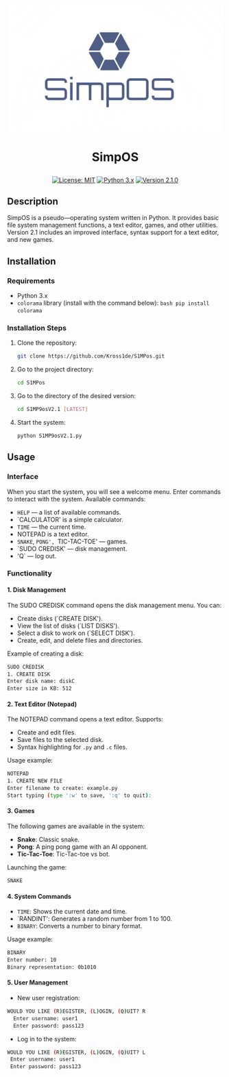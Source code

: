 ![banner](https://github.com/Kross1de/S1MPOS/blob/main/banner.png?raw=true)
# <p align="center">SimpOS<p align="center">

<p align="center">
  <a href="https://opensource.org/licenses/MIT"><img src="https://img.shields.io/badge/License-MIT-yellow.svg" alt="License: MIT"></a>
  <a href="#"><img src="https://img.shields.io/badge/Python-3.x-blue.svg" alt="Python 3.x"></a>
  <a href="#"><img src="https://img.shields.io/badge/Version-2.1.0-green.svg" alt="Version 2.1.0"></a>
</p>

## Description

SimpOS is a pseudo—operating system written in Python. It provides basic file system management functions, a text editor, games, and other utilities. Version 2.1 includes an improved interface, syntax support for a text editor, and new games.

## Installation

### Requirements
- Python 3.x
- `colorama` library (install with the command below):
``bash
pip install colorama
``

### Installation Steps
1. Clone the repository:
   ```bash
   git clone https://github.com/Kross1de/S1MPos.git
   ```

2. Go to the project directory:
   ```bash
   cd S1MPos
   ```
   
2. Go to the directory of the desired version:
   ```bash
   cd S1MP9osV2.1 [LATEST]
   ```

3. Start the system:
   ```bash
   python S1MP9osV2.1.py 
   ```

## Usage

### Interface
When you start the system, you will see a welcome menu. Enter commands to interact with the system. Available commands:
- `HELP` — a list of available commands.
- `CALCULATOR' is a simple calculator.
- `TIME` — the current time.
- NOTEPAD is a text editor.
- `SNAKE`, `PONG', `TIC-TAC-TOE' — games.
- `SUDO CREDISK' — disk management.
- 'Q` — log out.

### Functionality

#### 1. **Disk Management**
The SUDO CREDISK command opens the disk management menu. You can:
- Create disks (`CREATE DISK').
- View the list of disks (`LIST DISKS').
- Select a disk to work on (`SELECT DISK').
- Create, edit, and delete files and directories.

Example of creating a disk:
```bash
SUDO CREDISK
1. CREATE DISK
Enter disk name: diskC
Enter size in KB: 512
```

#### 2. **Text Editor (Notepad)**
The NOTEPAD command opens a text editor. Supports:
- Create and edit files.
- Save files to the selected disk.
- Syntax highlighting for `.py` and `.c` files.

Usage example:
```bash
NOTEPAD
1. CREATE NEW FILE
Enter filename to create: example.py
Start typing (type ':w' to save, ':q' to quit):
```

#### 3. **Games**
The following games are available in the system:
- **Snake**: Classic snake.
- **Pong**: A ping pong game with an AI opponent.
- **Tic-Tac-Toe**: Tic-Tac-toe vs bot.

Launching the game:
```bash
SNAKE
```

#### 4. **System Commands**
- `TIME`: Shows the current date and time.
- `RANDINT': Generates a random number from 1 to 100.
- `BINARY`: Converts a number to binary format.

Usage example:
```bash
BINARY
Enter number: 10
Binary representation: 0b1010
```

#### 5. **User Management**
- New user registration:
```bash
WOULD YOU LIKE (R)EGISTER, (L)OGIN, (Q)UIT? R
  Enter username: user1
  Enter password: pass123
  ```
- Log in to the system:
```bash
WOULD YOU LIKE (R)EGISTER, (L)OGIN, (Q)UIT? L
 Enter username: user1
 Enter password: pass123
 ```
